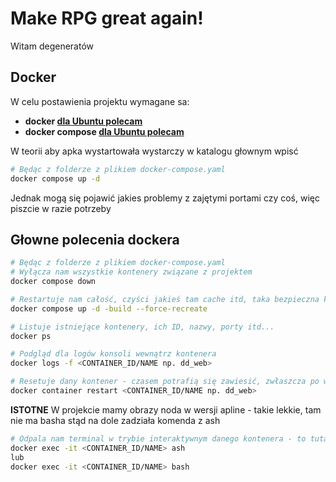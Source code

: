 # Make RPG great again!

Witam degeneratów

## Docker

W celu postawienia projektu wymagane sa:
- **docker [dla Ubuntu polecam](https://www.digitalocean.com/community/tutorials/how-to-install-and-use-docker-on-ubuntu-20-04)**
- **docker compose [dla Ubuntu polecam](https://www.digitalocean.com/community/tutorials/how-to-install-and-use-docker-compose-on-ubuntu-20-04)**

W teorii aby apka wystartowała wystarczy w katalogu głownym wpisć

```bash
# Będąc z folderze z plikiem docker-compose.yaml
docker compose up -d
```

Jednak mogą się pojawić jakies problemy z zajętymi portami czy coś, więc piszcie w razie potrzeby

## Głowne polecenia dockera

```bash
# Będąc z folderze z plikiem docker-compose.yaml
# Wyłącza nam wszystkie kontenery związane z projektem
docker compose down
```

```bash
# Restartuje nam całość, czyści jakieś tam cache itd, taka bezpieczna komenda do resetu jeżeli dzieją się dziwne rzeczy
docker compose up -d -build --force-recreate
```

```bash
# Listuje istniejące kontenery, ich ID, nazwy, porty itd...
docker ps
```

```bash
# Podgląd dla logów konsoli wewnątrz kontenera
docker logs -f <CONTAINER_ID/NAME np. dd_web>
```

```bash
# Resetuje dany kontener - czasem potrafią się zawiesić, zwłaszcza po włączeniu systemu
docker container restart <CONTAINER_ID/NAME np. dd_web>
```

**ISTOTNE**
W projekcie mamy obrazy noda w wersji apline - takie lekkie, tam nie ma basha stąd na dole zadziała komenda z ash
```bash
# Odpala nam terminal w trybie interaktywnym danego kontenera - to tutaj powinno się dodawać paczki npm install xyz
docker exec -it <CONTAINER_ID/NAME> ash
lub
docker exec -it <CONTAINER_ID/NAME> bash
```